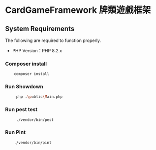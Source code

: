 # CardGameFramework 牌類遊戲框架

## System Requirements

The following are required to function properly.

* PHP Version：PHP 8.2.x

### Composer install

```bash
    composer install
```

### Run Showdown
```bash
     php .\public\Main.php
```

### Run pest test
```bash
     ./vendor/bin/pest
```

### Run Pint

```bash
    ./vendor/bin/pint
```
